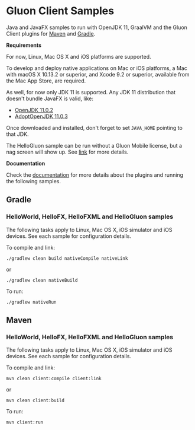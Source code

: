 # Gluon Client Samples

Java and JavaFX samples to run with OpenJDK 11, GraalVM and the Gluon Client plugins for [Maven](https://github.com/gluonhq/client-maven-plugin/) and [Gradle](https://github.com/gluonhq/client-gradle-plugin/).

**Requirements**

For now, Linux, Mac OS X and iOS platforms are supported.
 
To develop and deploy native applications on Mac or iOS platforms, a Mac with macOS X 10.13.2 or superior, and Xcode 9.2 or superior, available from the Mac App Store, are required.

As well, for now only JDK 11 is supported. Any JDK 11 distribution that doesn't bundle JavaFX is valid, like:

- [OpenJDK 11.0.2](https://download.java.net/java/GA/jdk11/9/GPL/openjdk-11.0.2_osx-x64_bin.tar.gz)
- [AdoptOpenJDK 11.0.3](https://github.com/AdoptOpenJDK/openjdk11-binaries/releases/download/jdk-11.0.3%2B7/OpenJDK11U-jdk_x64_mac_hotspot_11.0.3_7.tar.gz) 

Once downloaded and installed, don't forget to set `JAVA_HOME` pointing to that JDK.

The HelloGluon sample can be run without a Gluon Mobile license, but a nag screen will show up. See [link](https://gluonhq.com/products/mobile/) for more details. 

**Documentation**

Check the [documentation](https://docs.gluonhq.com/client) for more details about the plugins and running the following samples.

## Gradle

### HelloWorld, HelloFX, HelloFXML and HelloGluon samples

The following tasks apply to Linux, Mac OS X, iOS simulator and iOS devices. See each sample for configuration details.

To compile and link:

    ./gradlew clean build nativeCompile nativeLink
    
or

    ./gradlew clean nativeBuild

To run:
    
    ./gradlew nativeRun

## Maven

### HelloWorld, HelloFX, HelloFXML and HelloGluon samples

The following tasks apply to Linux, Mac OS X, iOS simulator and iOS devices. See each sample for configuration details.

To compile and link:

    mvn clean client:compile client:link
    
or

    mvn clean client:build

To run:

    mvn client:run
